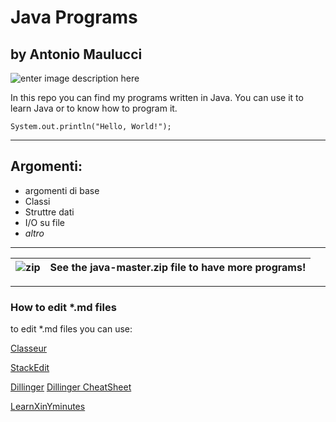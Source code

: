 # Java Programs
## by Antonio Maulucci

![enter image description here](https://camo.githubusercontent.com/156e6da163c7b658e3386428706f5f80d18a4445/68747470733a2f2f7333302e706f7374696d672e6f72672f707537327a6a75626c2f4a6176615f6c6f676f5f69636f6e2e706e67)

In this repo you can find my programs written in Java. You can use it to learn Java or to know how to program it.

    System.out.println("Hello, World!");


----------
## Argomenti:
 - argomenti di base
 - Classi
 - Struttre dati
 - I/O su file
 - *altro*

----------

| ![zip](http://www.freeiconspng.com/download/6853) | See the **java-master.zip** file to have more programs! |
|--|--|
----------


### How to edit *.md files

to edit *.md files you can use:

[Classeur](https://app.classeur.io)

[StackEdit](https://stackedit.io)

[Dillinger](http://dillinger.io/)
[Dillinger CheatSheet](https://github.com/adam-p/markdown-here/wiki/Markdown-Cheatsheet)

[LearnXinYminutes](https://learnxinyminutes.com/docs/it-it/markdown/)


